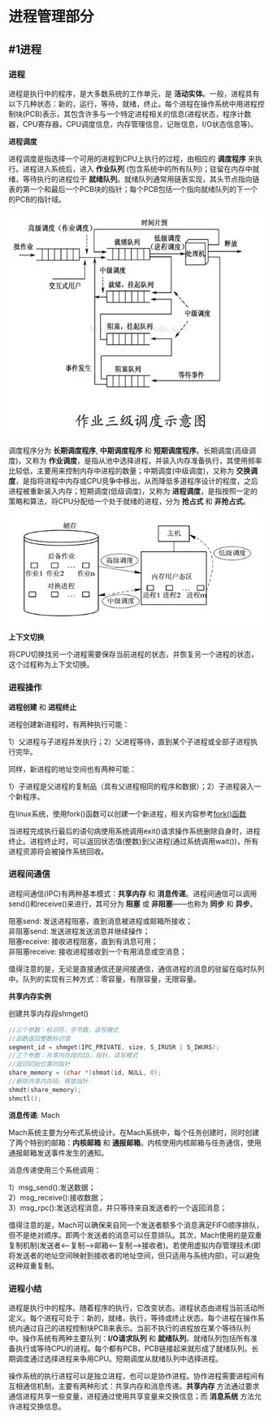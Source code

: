 # 进程管理部分

## #1进程

### 进程

进程是执行中的程序，是大多数系统的工作单元，是 **活动实体**。一般，进程具有以下几种状态：新的，运行，等待，就绪，终止。每个进程在操作系统中用进程控制块(PCB)表示，其包含许多与一个特定进程相关的信息(进程状态，程序计数器，CPU寄存器，CPU调度信息，内存管理信息，记账信息，I/O状态信息等)。

**进程调度**

进程调度是指选择一个可用的进程到CPU上执行的过程，由相应的 **调度程序** 来执行。进程进入系统后，进入 **作业队列** (包含系统中的所有队列)；驻留在内存中就绪，等待执行的进程位于 **就绪队列**。就绪队列通常用链表实现，其头节点指向链表的第一个和最后一个PCB块的指针；每个PCB包括一个指向就绪队列的下一个的PCB的指针域。

![三种进程调度的区别](image/process2.jpg)

调度程序分为 **长期调度程序**, **中期调度程序** 和 **短期调度程序**。长期调度(高级调度)，又称为 **作业调度**，是指从池中选择进程，并装入内存准备执行，其使用频率比较低，主要用来控制内存中进程的数量；中期调度(中级调度)，又称为 **交换调度**，是指将进程中内存或CPU竞争中移出，从而降低多道程序设计的程度，之后进程被重新装入内存；短期调度(低级调度)，又称为 **进程调度**，是指按照一定的策略和算法，将CPU分配给一个处于就绪的进程，分为 **抢占式** 和 **非抢占式**。

![三种进程调度的区别](image/process.jpg)

**上下文切换**

将CPU切换找另一个进程需要保存当前进程的状态，并恢复另一个进程的状态，这个过程称为上下文切换。

### 进程操作

**进程创建** 和 **进程终止**

进程创建新进程时，有两种执行可能：

1）父进程与子进程并发执行；2）父进程等待，直到某个子进程或全部子进程执行完毕。

同样，新进程的地址空间也有两种可能：

1）子进程是父进程的复制品（具有父进程相同的程序和数据）；2）子进程装入一个新程序。

在linux系统，使用fork()函数可以创建一个新进程，相关内容参考[fork()函数](fork.md)

当进程完成执行最后的语句病使用系统调用exit()请求操作系统删除自身时，进程终止。进程终止时，可以返回状态值(整数)到父进程(通过系统调用wait())，所有进程资源将会被操作系统回收。

### 进程间通信

进程间通信(IPC)有两种基本模式：**共享内存** 和 **消息传递**。进程间通信可以调用send()和receive()来进行，其可分为 **阻塞** 或 **非阻塞**——也称为 **同步** 和 **异步**。

阻塞send: 发送进程阻塞，直到消息被进程或邮箱所接收；  
非阻塞send: 发送进程发送消息并继续操作；  
阻塞receive: 接收进程阻塞，直到有消息可用；  
非阻塞receive: 接收进程接收到一个有用消息或空消息；

值得注意的是，无论是直接通信还是间接通信，通信进程的消息的驻留在临时队列中。队列的实现有三种方式：零容量，有限容量，无限容量。

**共享内存实例**

创建共享内存段shmget()

```C++
//三个参数：标识符，字节数，读写模式
//函数返回整数标识值
segment_id = shmget(IPC_PRIVATE, size, S_IRUSR | S_IWURS);
//三个参数：共享内存段的ID，指针，读写模式
//返回初始位置的指针
share_memory = (char *)shmat(id, NULL, 0);
//删除共享内存段，释放指针
shmdt(share_memory);
shmctl();
```

**消息传递**: Mach

Mach系统主要为分布式系统设计。在Mach系统中，每个任务创建时，同时创建了两个特别的邮箱：**内核邮箱** 和 **通报邮箱**。内核使用内核邮箱与任务通信，使用通报邮箱发送事件发生的通知。

消息传递使用三个系统调用：

1）msg_send():发送数据；  
2）msg_receive():接收数据；  
3）msg_rpc():发送远程消息，并只等待来自发送者的一个返回消息；  

值得注意的是，Mach可以确保来自同一个发送者额多个消息满足FIFO顺序排队，但不是绝对顺序。即两个发送者的消息可以任意排队。其次，Mach使用的是双重复制机制(发送者<--复制-->邮箱<--复制-->接收者)。若使用虚拟内存管理技术(即将发送者的地址空间映射到接收者的地址空间，但只适用与系统内部)，可以避免这种双重复制。

### 进程小结

进程是执行中的程序。随着程序的执行，它改变状态。进程状态由进程当前活动所定义。每个进程可处于：新的，就绪，执行，等待或终止状态。每个进程在操作系统内通过自己的进程控制块PCB来表示。当前不执行的进程放在某个等待队列中。操作系统有两种主要队列：**I/O请求队列** 和 **就绪队列**。就绪队列包括所有准备执行或等待CPU的进程。每个都有PCB，PCB链接起来就形成了就绪队列。长期调度通过选择进程来争用CPU。短期调度从就绪队列中选择进程。

操作系统的执行进程可以是独立进程，也可以是协作进程。协作进程需要进程间有互相通信机制，主要有两种形式：共享内存和消息传递。**共享内存** 方法通过要求通信进程共享一些变量，进程通过使用共享变量来交换信息；而 **消息系统** 方法允许进程交换信息。
